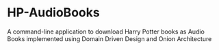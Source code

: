 # HP-AudioBooks

A command-line application to download Harry Potter books as Audio Books implemented using Domain Driven Design and Onion Architecture
